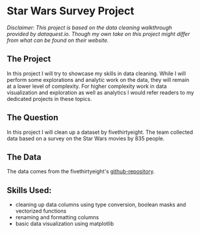 # Star Wars Survey Project

*Disclaimer: This project is based on the data cleaning walkthrough provided by dataquest.io. Though my own take on this project might differ from what can be found on their website.*

## The Project
In this project I will try to showcase my skills in data cleaning. While I will perform some explorations and analytic work on the data, they will remain at a lower level of complexity. For higher complexity work in data visualization and exploration as well as analytics I would refer readers to my dedicated projects in these topics.

## The Question
In this project I will clean up a dataset by fivethirtyeight. The team collected data based on a survey on the Star Wars movies by 835 people. 

## The Data
The data comes from the fivethirtyeight's [github-repository](https://github.com/fivethirtyeight/data/tree/master/star-wars-survey).

## Skills Used:
* cleaning up data columns using type conversion, boolean masks and vectorized functions
* renaming and formatting columns
* basic data visualization using matplotlib
